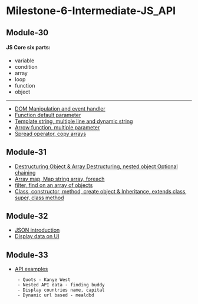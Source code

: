 # Milestone-6-Intermediate-JS_API

## Module-30
####  JS Core six parts:
  * variable
  * condition
  * array
  * loop
  * function
  * object
<hr>

* <a href="https://github.com/Polin-Rahman/Milestone-6-Intermediate-JS_API/tree/main/module-30/dom-manipulation" target="_blank">DOM Manipulation and event handler</a>
* <a href="https://github.com/Polin-Rahman/Milestone-6-Intermediate-JS_API/tree/main/module-30/default-parameter" target="_blank">Function default parameter</a>
* <a href="https://github.com/Polin-Rahman/Milestone-6-Intermediate-JS_API/tree/main/module-30/template-string" target="_blank">Template string, multiple line and dynamic string</a>
* <a href="https://github.com/Polin-Rahman/Milestone-6-Intermediate-JS_API/tree/main/module-30/arrow-function" target="_blank">Arrow function, multiple parameter</a>
* <a href="https://github.com/Polin-Rahman/Milestone-6-Intermediate-JS_API/tree/main/module-30/spread-operator" target="_blank">Spread operator, copy arrays</a>

## Module-31
* <a href="https://github.com/Polin-Rahman/Milestone-6-Intermediate-JS_API/tree/main/module-31/Destructuring" target="_blank">Destructuring Object & Array Destructuring, nested object Optional chaining</a>
* <a href="https://github.com/Polin-Rahman/Milestone-6-Intermediate-JS_API/tree/main/module-31/Array-map" target="_blank">Array map, Map string array, foreach</a>
* <a href="https://github.com/Polin-Rahman/Milestone-6-Intermediate-JS_API/tree/main/module-31/filter-find" target="_blank">filter, find on an array of objects</a>
* <a href="https://github.com/Polin-Rahman/Milestone-6-Intermediate-JS_API/tree/main/module-31/class" target="_blank">Class, constructor, method, create object & Inheritance, extends class, super, class method</a>

## Module-32
* <a href="https://github.com/Polin-Rahman/Milestone-6-Intermediate-JS_API/tree/main/module-32/JESON-intro" target="_blank">JSON introduction</a>
* <a href="https://github.com/Polin-Rahman/Milestone-6-Intermediate-JS_API/tree/main/module-32/display-data" target="_blank">Display data on UI</a>


## Module-33
* <a href="https://github.com/Polin-Rahman/Milestone-6-Intermediate-JS_API/tree/main/module-33/API-examples" target="_blank">API examples</a>

       - Quots - Kanye West
       - Nested API data - finding buddy
       - Display countries name, capital
       - Dynamic url based - mealdbd
       
    







